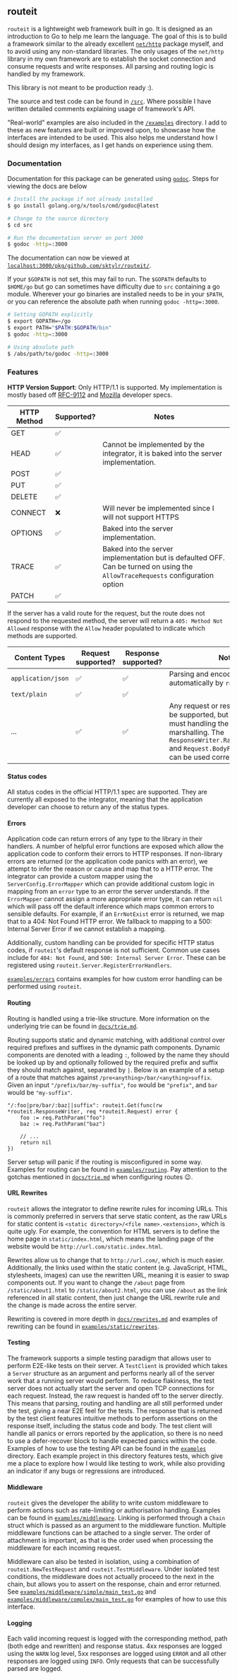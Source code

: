 ## routeit

`routeit` is a lightweight web framework built in go.
It is designed as an introduction to Go to help me learn the language.
The goal of this is to build a framework similar to the already excellent [`net/http`](https://pkg.go.dev/net/http) package myself, and to avoid using any non-standard libraries.
The only usages of the `net/http` library in my own framework are to establish the socket connection and consume requests and write responses.
All parsing and routing logic is handled by my framework.

This library is not meant to be production ready :).

The source and test code can be found in [`/src`](/src).
Where possible I have written detailed comments explaining usage of framework's API.

"Real-world" examples are also included in the [`/examples`](/examples/) directory.
I add to these as new features are built or improved upon, to showcase how the interfaces are intended to be used.
This also helps me understand how I should design my interfaces, as I get hands on experience using them.

### Documentation

Documentation for this package can be generated using [`godoc`](https://pkg.go.dev/golang.org/x/tools/cmd/godoc). Steps for viewing the docs are below

```bash
# Install the package if not already installed
$ go install golang.org/x/tools/cmd/godoc@latest

# Change to the source directory
$ cd src

# Run the documentation server on port 3000
$ godoc -http=:3000
```

The documentation can now be viewed at [`localhost:3000/pkg/github.com/sktylr/routeit/`](http://localhost:3000/pkg/github.com/sktylr/routeit/).

If your `$GOPATH` is not set, this may fail to run. The `$GOPATH` defaults to `$HOME/go` but go can sometimes have difficulty due to `src` containing a go module. Wherever your go binaries are installed needs to be in your `$PATH`, or you can reference the absolute path when running `godoc -http=:3000`.

```bash
# Setting GOPATH explicitly
$ export GOPATH=~/go
$ export PATH="$PATH:$GOPATH/bin"
$ godoc -http=:3000

# Using absolute path
$ /abs/path/to/godoc -http=:3000
```

### Features

**HTTP Version Support**: Only HTTP/1.1 is supported. My implementation is mostly based off [RFC-9112](https://httpwg.org/specs/rfc9112.html) and [Mozilla](https://developer.mozilla.org/en-US/docs/Web/HTTP/Reference) developer specs.

| HTTP Method | Supported? | Notes                                                                                                                           |
| ----------- | ---------- | ------------------------------------------------------------------------------------------------------------------------------- |
| GET         | ✅         |                                                                                                                                 |
| HEAD        | ✅         | Cannot be implemented by the integrator, it is baked into the server implementation.                                            |
| POST        | ✅         |                                                                                                                                 |
| PUT         | ✅         |                                                                                                                                 |
| DELETE      | ✅         |                                                                                                                                 |
| CONNECT     | ❌         | Will never be implemented since I will not support HTTPS                                                                        |
| OPTIONS     | ✅         | Baked into the server implementation.                                                                                           |
| TRACE       | ✅         | Baked into the server implementation but is defaulted OFF. Can be turned on using the `AllowTraceRequests` configuration option |
| PATCH       | ✅         |                                                                                                                                 |

If the server has a valid route for the request, but the route does not respond to the requested method, the server will return a `405: Method Not Allowed` response with the `Allow` header populated to indicate which methods are supported.

| Content Types      | Request supported? | Response supported? | Notes                                                                                                                                                                                                              |
| ------------------ | ------------------ | ------------------- | ------------------------------------------------------------------------------------------------------------------------------------------------------------------------------------------------------------------ |
| `application/json` | ✅                 | ✅                  | Parsing and encoding is handled automatically by `routeit`                                                                                                                                                         |
| `text/plain`       | ✅                 | ✅                  |                                                                                                                                                                                                                    |
| ...                | ✅                 | ✅                  | Any request or response type can be supported, but the integrator must handling the parsing and marshalling. The `ResponseWriter.RawWithContentType` and `Request.BodyFromRaw` methods can be used correspondingly |

#### Status codes

All status codes in the official HTTP/1.1 spec are supported.
They are currently all exposed to the integrator, meaning that the application developer can choose to return any of the status types.

#### Errors

Application code can return errors of any type to the library in their handlers.
A number of helpful error functions are exposed which allow the application code to conform their errors to HTTP responses.
If non-library errors are returned (or the application code panics with an error), we attempt to infer the reason or cause and map that to a HTTP error.
The integrator can provide a custom mapper using the `ServerConfig.ErrorMapper` which can provide additional custom logic in mapping from an `error` type to an error the server understands.
If the `ErrorMapper` cannot assign a more appropriate error type, it can return `nil` which will pass off the default inference which maps common errors to sensible defaults.
For example, if an `ErrNotExist` error is returned, we map that to a 404: Not Found HTTP error.
We fallback to mapping to a 500: Internal Server Error if we cannot establish a mapping.

Additionally, custom handling can be provided for specific HTTP status codes, if `routeit`'s default response is not sufficient.
Common use cases include for `404: Not Found`, and `500: Internal Server Error`.
These can be registered using `routeit.Server.RegisterErrorHandlers`.

[`examples/errors`](/examples/errors/) contains examples for how custom error handling can be performed using `routeit`.

#### Routing

Routing is handled using a trie-like structure.
More information on the underlying trie can be found in [`docs/trie.md`](/docs/trie.md).

Routing supports static and dynamic matching, with additional control over required prefixes and suffixes in the dynamic path components.
Dynamic components are denoted with a leading `:`, followed by the name they should be looked up by and optionally followed by the required prefix and suffix they should match against, separated by `|`.
Below is an example of a setup of a route that matches against `/pre<anything>/bar/<anything>suffix`.
Given an input `"/prefix/bar/my-suffix"`, `foo` would be `"prefix"`, and `bar` would be `"my-suffix"`.

```golang
"/:foo|pre/bar/:baz||suffix": routeit.Get(func(rw *routeit.ResponseWriter, req *routeit.Request) error {
	foo := req.PathParam("foo")
	baz := req.PathParam("baz")

	// ...
	return nil
})
```

Server setup will panic if the routing is misconfigured in some way.
Examples for routing can be found in [`examples/routing`](/examples/routing/).
Pay attention to the gotchas mentioned in [`docs/trie.md`](/docs/trie.md) when configuring routes 😉.

#### URL Rewrites

`routeit` allows the integrator to define rewrite rules for incoming URLs.
This is commonly preferred in servers that serve static content, as the raw URLs for static content is `<static directory>/<file name>.<extension>`, which is quite ugly.
For example, the convention for HTML servers is to define the home page in `static/index.html`, which means the landing page of the website would be `http://url.com/static.index.html`.

Rewrites allow us to change that to `http://url.com/`, which is much easier.
Additionally, the links used within the static content (e.g. JavaScript, HTML, stylesheets, images) can use the rewritten URL, meaning it is easier to swap components out.
If you want to change the `/about` page from `/static/about1.html` to `/static/about2.html`, you can use `/about` as the link referenced in all static content, then just change the URL rewrite rule and the change is made across the entire server.

Rewriting is covered in more depth in [`docs/rewrites.md`](/docs/rewrites.md) and examples of rewriting can be found in [`examples/static/rewrites`](/examples/static/rewrites/).

#### Testing

The framework supports a simple testing paradigm that allows user to perform E2E-like tests on their server.
A `TestClient` is provided which takes a `Server` structure as an argument and performs nearly all of the server work that a running server would perform.
To reduce flakiness, the test server does not actually start the server and open TCP connections for each request.
Instead, the raw request is handed off to the server directly.
This means that parsing, routing and handling are all still performed under the test, giving a near E2E feel for the tests.
The response that is returned by the test client features intuitive methods to perform assertions on the response itself, including the status code and body.
The test client will handle all panics or errors reported by the application, so there is no need to use a defer-recover block to handle expected panics within the code.
Examples of how to use the testing API can be found in the [`examples`](/examples) directory.
Each example project in this directory features tests, which give me a place to explore how I would like testing to work, while also providing an indicator if any bugs or regressions are introduced.

#### Middleware

`routeit` gives the developer the ability to write custom middleware to perform actions such as rate-limiting or authorisation handling.
Examples can be found in [`examples/middleware`](/examples/middleware).
Linking is performed through a `Chain` struct which is passed as an argument to the middleware function.
Multiple middleware functions can be attached to a single server.
The order of attachment is important, as that is the order used when processing the middleware for each incoming request.

Middleware can also be tested in isolation, using a combination of `routeit.NewTestRequest` and `routeit.TestMiddleware`.
Under isolated test conditions, the middleware does not actually proceed to the next in the chain, but allows you to assert on the response, chain and error returned.
See [`examples/middleware/simple/main_test.go`](/examples/middleware/simple/main_test.go) and [`examples/middleware/complex/main_test.go`](/examples/middleware/complex/main_test.go) for examples of how to use this interface.

#### Logging

Each valid incoming request is logged with the corresponding method, path (both edge and rewritten) and response status.
4xx responses are logged using the `WARN` log level, 5xx responses are logged using `ERROR` and all other responses are logged using `INFO`.
Only requests that can be successfully parsed are logged.
